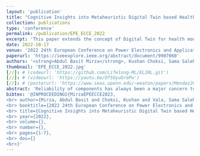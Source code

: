 ```yaml
---
layout: 'publication'
title: "Cognitive Insights into Metaheuristic Digital Twin based Health Monitoring of DC-DC Converters"
collection: publications
type: 'conference'
permalink: /publication/EPE_ECCE_2022
excerpt: 'This paper extends the concept of Digital Twin for health monitoring of DC-DC converters and analyzes the performance of Particle Swarm Optimization (PSO) and Genetic Algorithm (GA).'
date: 2022-10-17
venue: '2022 24th European Conference on Power Electronics and Applications (EPE&#39;22 ECCE Europe)'
paperurl: 'https://ieeexplore.ieee.org/abstract/document/9907060'
authors: '<strong>Abdul Basit Mirza</strong>, Kushan Choksi, Sama Salehi Vala, Radha Krishna Moorthy, Madhu Sudhan Chinthavali and <a href="https://www.stonybrook.edu/commcms/electrical/people/-core_faculty/luo_fang">Fang Luo</a>'
thumbnail: 'EPE_ECCE_2022.jpg'
[//]: # (codeurl: 'https://github.com/Lifelong-ML/ELIRL.git')
[//]: # (videourl: 'https://youtu.be/Of5OyuOrePw')
[//]: # (posterurl: 'https://www.seas.upenn.edu/~eeaton/papers/Mendez2018Lifelong-poster.pdf')
abstract: 'Reliability of components has always been a major concern to the performance and stability of DC-DC converters. After long-term operation, these passive components and switching devices start to degrade and become weak to withstand normal electrical and thermal stresses. An insightful digital interface to the physical layer known as Digital Twin (DT) can be a sustainable solution for ensuring reliability. This paper extends the DT concept to component level health monitoring in DC-DC converters. The proposed concept is noninvasive and does not require additional sensors. The working principle is to minimize the weighted least squared error between the digital twin output and the measured data of state variables through metaheuristic optimization. An application for Two-Phase Interleaved Boost Converter with reverse coupled inductor is considered and Hardware-in-the-loop (HIL) platform is used for sensitivity analysis for component degradation. Further, the optimization problem is solved using the following two popular metaheuristic optimization methods: Particle Swarm Optimization (PSO) and Genetic Algorithm (GA). Further, the performance of both methods for 20 executions in terms of computational time; convergence rate and dispersion are compared. It is evident from the results that GA outperforms PSO with 50 % less execution time and better accuracy> 95 %.'
bibtex: '@INPROCEEDINGS{MirzaEPEECCE2023,
<br> author={Mirza, Abdul Basit and Choksi, Kushan and Vala, Sama Salehi and Radha, Krishna Moorthy and Chinthavali, Madhu Sudhan and Luo, Fang},
<br> booktitle={2022 24th European Conference on Power Electronics and Applications (EPE&#39;22 ECCE Europe)},    
<br> title={Cognitive Insights into Metaheuristic Digital Twin based Health Monitoring of DC-DC Converters},  
<br> year={2022},
<br> volume={},
<br> number={},
<br> pages={1-7},
<br> doi={}
<br>}'
---
```

